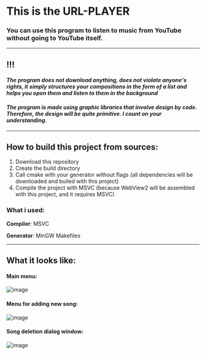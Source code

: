 # This is the URL-PLAYER

### You can use this program to listen to music from YouTube without going to YouTube itself.

------------

## !!!
#### *The program does not download anything, does not violate anyone's rights, it simply structures your compositions in the form of a list and helps you open them and listen to them in the background*

#### *The program is made using graphic libraries that involve design by code. Therefore, the design will be quite primitive. I count on your understanding.*
------------

## How to build this project from sources:

1. Download this repository
2. Create the build directory
3. Call cmake with your generator without flags (all dependencies will be downloaded and builed with this project)
4. Compile the project with MSVC (because WebView2 will be assembled with this project, and it requires MSVC)

### What i used:
**Compiler**: MSVC

**Generator**: MinGW Makefiles

------------

## What it looks like:

#### Main menu:
![image](https://github.com/user-attachments/assets/e4b86500-a396-4f97-ae5b-a8eb9215b9ee)

#### Menu for adding new song:
![image](https://github.com/user-attachments/assets/a61bdaab-dc97-4376-a16a-34045fe10390)

#### Song deletion dialog window:
![image](https://github.com/user-attachments/assets/f291b3fc-4df6-4652-ad3f-800422018738)
